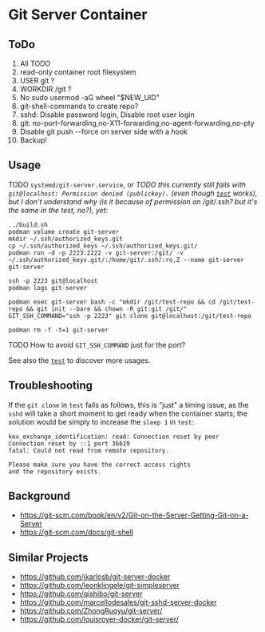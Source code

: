 # Git Server Container

## ToDo

1. All TODO
1. read-only container root filesystem
1. USER git ?
1. WORKDIR /git ?
1. No sudo usermod -aG wheel "$NEW_UID"
1. git-shell-commands to create repo?
1. sshd: Disable password login, Disable root user login
1. git: no-port-forwarding,no-X11-forwarding,no-agent-forwarding,no-pty
1. Disable git push --force on server side with a hook
1. Backup!

## Usage

TODO `systemd/git-server.service`, or _TODO this currently still fails with `git@localhost: Permission denied (publickey).`
(even though [`test`](test) works), but I don't understand why (is it because of permission on /git/.ssh? but it's the same in the test, no?), yet:_

    ../build.sh
    podman volume create git-server
    mkdir ~/.ssh/authorized_keys.git
    cp ~/.ssh/authorized_keys ~/.ssh/authorized_keys.git/
    podman run -d -p 2223:2222 -v git-server:/git/ -v ~/.ssh/authorized_keys.git/:/home/git/.ssh/:ro,Z --name git-server git-server
    
    ssh -p 2223 git@localhost
    podman logs git-server

    podman exec git-server bash -c "mkdir /git/test-repo && cd /git/test-repo && git init --bare && chown -R git:git /git/"
    GIT_SSH_COMMAND="ssh -p 2223" git clone git@localhost:/git/test-repo

    podman rm -f -t=1 git-server

TODO How to avoid `GIT_SSH_COMMAND` just for the port?

See also the [`test`](test) to discover more usages.

## Troubleshooting

If the `git clone` in `test` fails as follows, this is "just" a timing issue, as the `sshd` will take a short moment to
get ready when the container starts; the solution would be simply to increase the `sleep 1` in `test`:

    kex_exchange_identification: read: Connection reset by peer
    Connection reset by ::1 port 36619
    fatal: Could not read from remote repository.

    Please make sure you have the correct access rights
    and the repository exists.

## Background

* https://git-scm.com/book/en/v2/Git-on-the-Server-Getting-Git-on-a-Server
* https://git-scm.com/docs/git-shell

## Similar Projects

* https://github.com/jkarlosb/git-server-docker
* https://github.com/leonklingele/git-simpleserver
* https://github.com/qishibo/git-server
* https://github.com/marcellodesales/git-sshd-server-docker
* https://github.com/ZhongRuoyu/git-server/
* https://github.com/louisroyer-docker/git-server/
